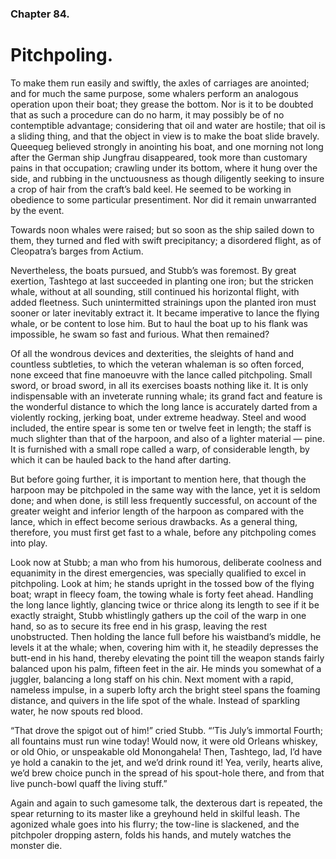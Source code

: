 ### Chapter 84. 
Pitchpoling.
============


To make them run easily and swiftly, the axles of carriages are anointed; and
for much the same purpose, some whalers perform an analogous operation upon
their boat; they grease the bottom. Nor is it to be doubted that as such a
procedure can do no harm, it may possibly be of no contemptible advantage;
considering that oil and water are hostile; that oil is a sliding thing, and
that the object in view is to make the boat slide bravely. Queequeg believed
strongly in anointing his boat, and one morning not long after the German ship
Jungfrau disappeared, took more than customary pains in that occupation;
crawling under its bottom, where it hung over the side, and rubbing in the
unctuousness as though diligently seeking to insure a crop of hair from the
craft’s bald keel. He seemed to be working in obedience to some particular
presentiment. Nor did it remain unwarranted by the event.

Towards noon whales were raised; but so soon as the ship sailed down to them,
they turned and fled with swift precipitancy; a disordered flight, as of
Cleopatra’s barges from Actium.

Nevertheless, the boats pursued, and Stubb’s was foremost. By great exertion,
Tashtego at last succeeded in planting one iron; but the stricken whale,
without at all sounding, still continued his horizontal flight, with added
fleetness. Such unintermitted strainings upon the planted iron must sooner or
later inevitably extract it. It became imperative to lance the flying whale, or
be content to lose him. But to haul the boat up to his flank was impossible, he
swam so fast and furious. What then remained?

Of all the wondrous devices and dexterities, the sleights of hand and countless
subtleties, to which the veteran whaleman is so often forced, none exceed that
fine manoeuvre with the lance called pitchpoling. Small sword, or broad sword,
in all its exercises boasts nothing like it. It is only indispensable with an
inveterate running whale; its grand fact and feature is the wonderful distance
to which the long lance is accurately darted from a violently rocking, jerking
boat, under extreme headway. Steel and wood included, the entire spear is some
ten or twelve feet in length; the staff is much slighter than that of the
harpoon, and also of a lighter material — pine. It is furnished with a small
rope called a warp, of considerable length, by which it can be hauled back to
the hand after darting.

But before going further, it is important to mention here, that though the
harpoon may be pitchpoled in the same way with the lance, yet it is seldom
done; and when done, is still less frequently successful, on account of the
greater weight and inferior length of the harpoon as compared with the lance,
which in effect become serious drawbacks. As a general thing, therefore, you
must first get fast to a whale, before any pitchpoling comes into play.

Look now at Stubb; a man who from his humorous, deliberate coolness and
equanimity in the direst emergencies, was specially qualified to excel in
pitchpoling. Look at him; he stands upright in the tossed bow of the flying
boat; wrapt in fleecy foam, the towing whale is forty feet ahead.  Handling the
long lance lightly, glancing twice or thrice along its length to see if it be
exactly straight, Stubb whistlingly gathers up the coil of the warp in one
hand, so as to secure its free end in his grasp, leaving the rest unobstructed.
Then holding the lance full before his waistband’s middle, he levels it at the
whale; when, covering him with it, he steadily depresses the butt-end in his
hand, thereby elevating the point till the weapon stands fairly balanced upon
his palm, fifteen feet in the air. He minds you somewhat of a juggler,
balancing a long staff on his chin. Next moment with a rapid, nameless impulse,
in a superb lofty arch the bright steel spans the foaming distance, and quivers
in the life spot of the whale. Instead of sparkling water, he now spouts red
blood.

“That drove the spigot out of him!” cried Stubb. “’Tis July’s immortal Fourth;
all fountains must run wine today! Would now, it were old Orleans whiskey, or
old Ohio, or unspeakable old Monongahela! Then, Tashtego, lad, I’d have ye hold
a canakin to the jet, and we’d drink round it! Yea, verily, hearts alive, we’d
brew choice punch in the spread of his spout-hole there, and from that live
punch-bowl quaff the living stuff.”

Again and again to such gamesome talk, the dexterous dart is repeated, the
spear returning to its master like a greyhound held in skilful leash. The
agonized whale goes into his flurry; the tow-line is slackened, and the
pitchpoler dropping astern, folds his hands, and mutely watches the monster
die.




